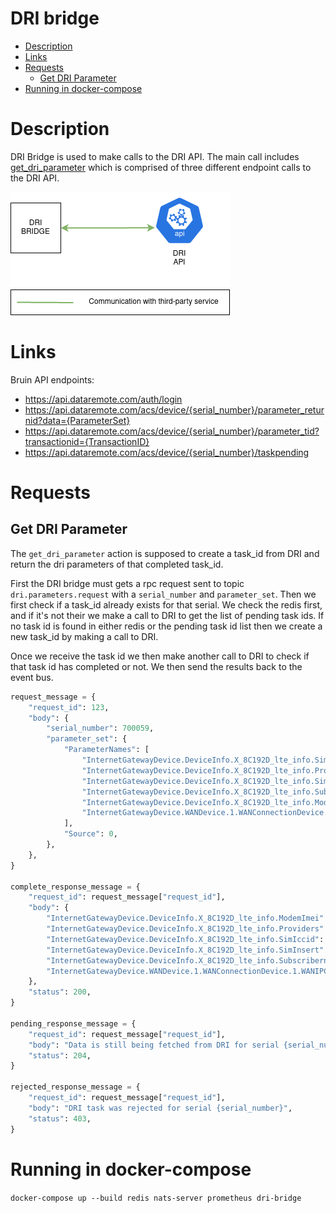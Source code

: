 # DRI bridge
* [Description](#description)
* [Links](#links)
* [Requests](#requests)
  * [Get DRI Parameter](#get-dri-parameter)
* [Running in docker-compose](#running-in-docker-compose)


# Description
DRI Bridge is used to make calls to the DRI API. The main call includes [get_dri_parameter](#get-dri-parameter) which is comprised of
three different endpoint calls to the DRI API.

![IMAGE: dri-bridge_microservice_relationships](/docs/img/system_overview/capabilities/dri-bridge_microservice_relationships.png)

# Links
Bruin API endpoints:
- https://api.dataremote.com/auth/login
- https://api.dataremote.com/acs/device/{serial_number}/parameter_returnid?data={ParameterSet}
- https://api.dataremote.com/acs/device/{serial_number}/parameter_tid?transactionid={TransactionID}
- https://api.dataremote.com/acs/device/{serial_number}/taskpending

# Requests
## Get DRI Parameter
The `get_dri_parameter` action is supposed to create a task_id from DRI and return the dri parameters of that completed task_id. 

First the DRI bridge must gets a rpc request sent to topic `dri.parameters.request` with a `serial_number` and `parameter_set`. Then
we first check if a task_id already exists for that serial. We check the redis first, and if it's not their we make a 
call to DRI to get the list of pending task ids. If no task id is found in either redis or the pending task id
list then we create a new task_id by making a call to DRI.

Once we receive the task id we then make another call to DRI to check if that task id has completed or not. We then send
the results back to the event bus.

```python
request_message = {
    "request_id": 123,
    "body": {
        "serial_number": 700059,
        "parameter_set": {
            "ParameterNames": [
                "InternetGatewayDevice.DeviceInfo.X_8C192D_lte_info.SimInsert",
                "InternetGatewayDevice.DeviceInfo.X_8C192D_lte_info.Providers",
                "InternetGatewayDevice.DeviceInfo.X_8C192D_lte_info.SimIccid",
                "InternetGatewayDevice.DeviceInfo.X_8C192D_lte_info.Subscribernum",
                "InternetGatewayDevice.DeviceInfo.X_8C192D_lte_info.ModemImei",
                "InternetGatewayDevice.WANDevice.1.WANConnectionDevice.1.WANIPConnection.1.MACAddress",
            ],
            "Source": 0,
        },
    },
}

complete_response_message = {
    "request_id": request_message["request_id"],
    "body": {
        "InternetGatewayDevice.DeviceInfo.X_8C192D_lte_info.ModemImei": "864839040023968",
        "InternetGatewayDevice.DeviceInfo.X_8C192D_lte_info.Providers": "ATT",
        "InternetGatewayDevice.DeviceInfo.X_8C192D_lte_info.SimIccid": "89014103272191198072",
        "InternetGatewayDevice.DeviceInfo.X_8C192D_lte_info.SimInsert": "SIM1 Active",
        "InternetGatewayDevice.DeviceInfo.X_8C192D_lte_info.Subscribernum": "15245139487",
        "InternetGatewayDevice.WANDevice.1.WANConnectionDevice.1.WANIPConnection.1.MACAddress": "8C:19:2D:23:30:69",
    }, 
    "status": 200,
}

pending_response_message = {
    "request_id": request_message["request_id"],
    "body": "Data is still being fetched from DRI for serial {serial_number}", 
    "status": 204,
}

rejected_response_message = {
    "request_id": request_message["request_id"],
    "body": "DRI task was rejected for serial {serial_number}", 
    "status": 403,
}
```

# Running in docker-compose
`docker-compose up --build redis nats-server prometheus dri-bridge`
